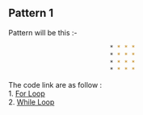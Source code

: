 ## Pattern 1
Pattern will be this :-   <br>
```bash
                            * * * *
                            * * * *
                            * * * *
                            * * * *
```
The code link are as follow :<br>
    1. [For Loop](https://github.com/INVINCIBLE06/Patterns/blob/main/Box%20Pattern/Symbol%20Pattern/Pattern%201/for%20loop.cpp)<br>
    2. [While Loop](https://github.com/INVINCIBLE06/Patterns/blob/main/Box%20Pattern/Symbol%20Pattern/Pattern%201/while%20loop.cpp)<br>